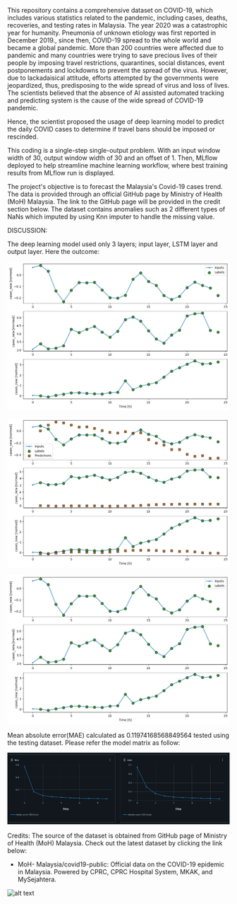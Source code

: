 This repository contains a comprehensive dataset on COVID-19, which includes various statistics related to the pandemic, including cases, deaths, recoveries, and testing rates in Malaysia. 
The year 2020 was a catastrophic year for humanity. Pneumonia of unknown etiology was first reported in December 2019., since then, COVID-19 spread to the whole world and became a global pandemic. More than 200 countries were affected due to pandemic and many countries were trying to save precious lives of their people by imposing travel restrictions, quarantines, social distances, event postponements and lockdowns to prevent the spread of the virus. However, due to lackadaisical attitude, efforts attempted by the governments were jeopardized, thus, predisposing to the wide spread of virus and loss of lives. The scientists believed that the absence of AI assisted automated tracking and predicting system is the cause of the wide spread of COVID-19 pandemic. 

Hence, the scientist proposed the usage of deep learning model to predict the daily COVID cases to determine if travel bans should be imposed or rescinded. 

This coding is a single-step single-output problem. With an input window width of 30, output window width of 30 and an offset of 1. Then, MLflow deployed to help streamline machine learning workflow, where best training results from MLflow run is displayed.

The project's objective is to forecast the Malaysia's Covid-19 cases trend.
The data is provided through an official GitHub page by Ministry of Health (MoH) Malaysia. The link to the GitHub page will be provided in the credit section below.
The dataset contains anomalies such as 2 different types of NaNs which imputed by using Knn imputer to handle the missing value.


DISCUSSION:

The deep learning model used only 3 layers; input layer, LSTM layer and output layer. Here the outcome:

![alt text](<Img/output 2.png>)

![alt text](<Img/output 3.png>)

![alt text](Img/output.png)

Mean absolute error(MAE) calculated as 0.11974168568849564 tested using the testing dataset.
Please refer the model matrix as follow:

![alt text](<Img/Screenshot 2025-03-10 170748.png>)

Credits:
The source of the dataset is obtained from GitHub page of Ministry of Health (MoH) Malaysia. Check out the latest dataset by clicking the link below: 

- MoH- Malaysia/covid19-public: Official data on the COVID-19 epidemic in Malaysia. Powered by CPRC, CPRC Hospital System, MKAK, and MySejahtera.

![alt text](<https://github.com/MoH-Malaysia/covid19-public>)
